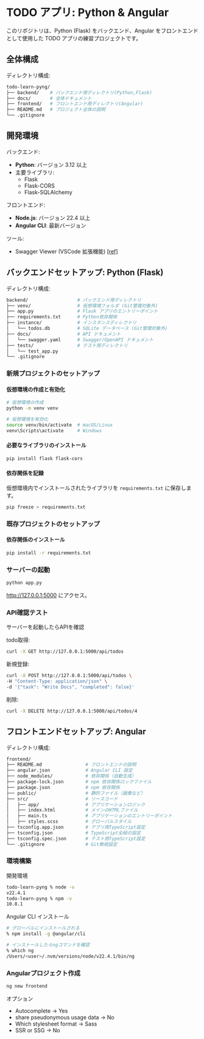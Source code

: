 # TODO アプリ: Python & Angular

このリポジトリは、Python (Flask) をバックエンド、Angular をフロントエンドとして使用した TODO アプリの練習プロジェクトです。

## 全体構成

ディレクトリ構成:

```bash
todo-learn-pyng/
├── backend/    # バックエンド用ディレクトリ(Python,Flask)
├── docs/       # 全体ドキュメント              
├── frontend/   # フロントエンド用ディレクトリ(Angular)
├── README.md   # プロジェクト全体の説明
└── .gitignore 
```

## 開発環境

バックエンド:

- **Python**: バージョン 3.12 以上
- 主要ライブラリ:
  - Flask
  - Flask-CORS
  - Flask-SQLAlchemy

フロントエンド:

- **Node.js**: バージョン 22.4 以上
- **Angular CLI**: 最新バージョン

ツール:

- Swagger Viewer (VSCode 拡張機能) [[ref]](https://marketplace.visualstudio.com/items?itemName=Arjun.swagger-viewer)

## バックエンドセットアップ: Python (Flask)

ディレクトリ構成:

```bash
backend/                  # バックエンド用ディレクトリ
├── venv/                 # 仮想環境フォルダ (Git管理対象外)
├── app.py                # Flask アプリのエントリーポイント
├── requirements.txt      # Python依存関係
├── instance/             # インスタンスディレクトリ
│   └── todos.db          # SQLite データベース (Git管理対象外)
├── docs/                 # API ドキュメント
│   └── swagger.yaml      # Swagger/OpenAPI ドキュメント
├── tests/                # テスト用ディレクトリ
│   └── test_app.py
└── .gitignore
```

### 新規プロジェクトのセットアップ

#### 仮想環境の作成と有効化

```bash
# 仮想環境の作成
python -m venv venv

# 仮想環境を有効化
source venv/bin/activate  # macOS/Linux
venv\Scripts\activate     # Windows
```

#### 必要なライブラリのインストール

```bash
pip install flask flask-cors
```

#### 依存関係を記録

仮想環境内でインストールされたライブラリを `requirements.txt` に保存します。

```bash
pip freeze > requirements.txt
```

### 既存プロジェクトのセットアップ

#### 依存関係のインストール

```bash
pip install -r requirements.txt
```

### サーバーの起動

```bash
python app.py
```

<http://127.0.0.1:5000> にアクセス。

### API確認テスト

サーバーを起動したらAPIを確認

todo取得:

```bash
curl -X GET http://127.0.0.1:5000/api/todos
```

新規登録:

```bash
curl -X POST http://127.0.0.1:5000/api/todos \
-H "Content-Type: application/json" \
-d '{"task": "Write Docs", "completed": false}'
```

削除:

```bash
curl -X DELETE http://127.0.0.1:5000/api/todos/4
```

## フロントエンドセットアップ: Angular

ディレクトリ構成:

```bash
frontend/
├── README.md                # フロントエンドの説明
├── angular.json             # Angular CLI 設定
├── node_modules/            # 依存関係（自動生成）
├── package-lock.json        # npm 依存関係ロックファイル
├── package.json             # npm 依存関係
├── public/                  # 静的ファイル（画像など）
├── src/                     # ソースコード
│   ├── app/                 # アプリケーションロジック
│   ├── index.html           # メインのHTMLファイル
│   ├── main.ts              # アプリケーションのエントリーポイント
│   ├── styles.scss          # グローバルスタイル
├── tsconfig.app.json        # アプリ用TypeScript設定
├── tsconfig.json            # TypeScript全般の設定
├── tsconfig.spec.json       # テスト用TypeScript設定
└── .gitignore               # Git無視設定
```

### 環境構築

開発環境

```bash
todo-learn-pyng % node -v
v22.4.1
todo-learn-pyng % npm -v
10.8.1
```

Angular CLI インストール

```bash
# グローバルにインストールされる
% npm install -g @angular/cli

# インストールしたらngコマンドを確認
% which ng
/Users/<user>/.nvm/versions/node/v22.4.1/bin/ng
```

### Angularプロジェクト作成

```bash
ng new frontend
```

オプション

- Autocomplete -> Yes
- share pseudonymous usage data -> No
- Which stylesheet format -> Sass
- SSR or SSG -> No
